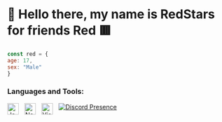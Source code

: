 # 👋 Hello there, my name is RedStars for friends Red 🟥

```js
const red = {
age: 17,
sex: "Male"
}
```

### Languages and Tools:
<img align="left" alt="JavaScript" width="26px" src="https://cdn.jsdelivr.net/gh/devicons/devicon/icons/javascript/javascript-original.svg" style="padding-right:10px;" />
<img align="left" alt="Node.js" width="26px" src="https://cdn.jsdelivr.net/gh/devicons/devicon/icons/nodejs/nodejs-original.svg" style="padding-right:10px;" />
<img align="left" alt="Visual Studio Code" width="26px" src="https://cdn.jsdelivr.net/gh/devicons/devicon/icons/vscode/vscode-original.svg" style="padding-right:10px;" />


[![Discord Presence](https://lanyard.cnrad.dev/api/605162125027049472?hideDiscrim=true)](https://discord.com/users/605162125027049472)


